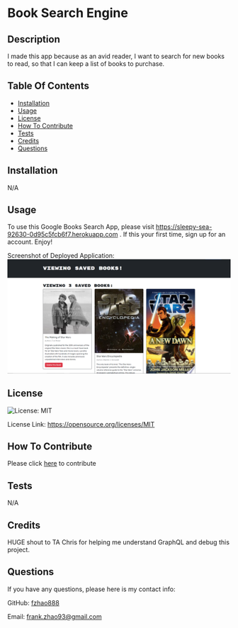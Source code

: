 # Book Search Engine  

  ## Description
  I made this app because as an avid reader, I want to search for new books to read, so that I can keep a list of books to purchase. 
  
  
  ## Table Of Contents
  - [Installation](#installation)
  - [Usage](#usage)
  - [License](#license)
  - [How To Contribute](#how-to-contribute)
  - [Tests](#tests)
  - [Credits](#credits)
  - [Questions](#questions)

         
  
  ## Installation
  N/A
  
  ## Usage
  To use this Google Books Search App, please visit https://sleepy-sea-92630-0d95c5fcb6f7.herokuapp.com . If this your first time, sign up for an account. Enjoy!

  Screenshot of Deployed Application: 
  ![Screenshot of Saved Page](images/sleepy-sea-92630-0d95c5fcb6f7.herokuapp.com_saved.png)
  
  ## License
  ![License: MIT](https://img.shields.io/badge/License-MIT-yellow.svg)

  License Link: https://opensource.org/licenses/MIT
  
  ## How To Contribute
 Please click [here](https://github.com/fzhao888/Book-Search-Engine) to contribute 
  
  ## Tests
  N/A
  
  ## Credits
  HUGE shout to TA Chris for helping me understand GraphQL and debug this project.

  ## Questions
  If you have any questions, please here is my contact info:

  GitHub:  [fzhao888](https://github.com/fzhao888)

  Email: frank.zhao93@gmail.com
